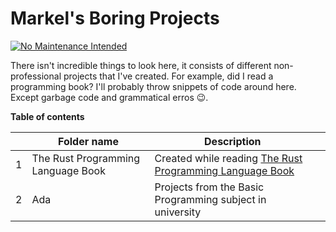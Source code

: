 # Markel's Boring Projects
[![No Maintenance Intended](http://unmaintained.tech/badge.svg)](http://unmaintained.tech/)

There isn't incredible things to look here, it consists of different non-professional projects that I've created. For example, did I read a programming book? I'll probably throw snippets of code around here. Except garbage code and grammatical erros 😉.

**Table of contents**

|  | Folder name | Description |  |
|-|-|-|-|
| 1 | The Rust Programming Language Book | Created while reading [The Rust Programming Language Book](https://doc.rust-lang.org/book/) |  |
| 2 | Ada | Projects from the Basic Programming subject in university |  |